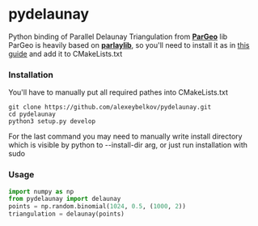 # pydelaunay
Python binding of Parallel Delaunay Triangulation from **[ParGeo](https://github.com/ParAlg/ParGeo)** lib       
ParGeo is heavily based on **[parlaylib](https://cmuparlay.github.io/parlaylib/)**, so you'll need to install it as in [this guide](https://cmuparlay.github.io/parlaylib/installation.html) and add it to CMakeLists.txt      
### Installation       
You'll have to manually put all required pathes into CMakeLists.txt       
```console
git clone https://github.com/alexeybelkov/pydelaunay.git
cd pydelaunay
python3 setup.py develop
```
For the last command you may need to manually write install directory which is visible by python to --install-dir arg, or just run installation with sudo     
### Usage      
```python
import numpy as np
from pydelaunay import delaunay
points = np.random.binomial(1024, 0.5, (1000, 2))
triangulation = delaunay(points)
```
